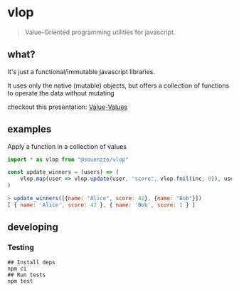 # vlop

> Value-Oriented programming utilities for javascript.

## what?
It's just a functional/immutable javascript libraries.

It uses only the native (mutable) objects, but offers a collection of functions to operate the data without mutating

checkout this presentation: [Value-Values](https://www.infoq.com/presentations/Value-Values)

## examples

Apply a function in a collection of values

```javascript
import * as vlop from "@souenzzo/vlop"

const update_winners = (users) => (
    vlop.map(user => vlop.update(user, "score", vlop.fnil(inc, 0)), users) 
)
```

```javascript
> update_winners([{name: "Alice", score: 42}, {name: "Bob"}])
[ { name: 'Alice', score: 42 }, { name: 'Bob', score: 1 } ]
```

## developing

### Testing 

```shell
## Install deps
npm ci
## Run tests
npm test
```
